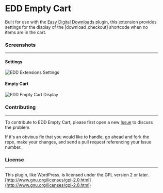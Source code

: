 EDD Empty Cart
=====================
Built for use with the [Easy Digital Downloads](https://easydigitaldownloads.com/) plugin, this extension provides settings for the display of the [download_checkout] shortcode when no items are in the cart.

### Screenshots
---

#### Settings

![EDD Extensions Settings](http://www.sdavismedia.com/wp-content/uploads/2015/06/edd-empty-cart-settings.png)

#### Empty Cart

![EDD Empty Cart Display](http://www.sdavismedia.com/wp-content/uploads/2015/06/edd-empty-cart-screenshot.png)

### Contributing
---

To contribute to EDD Empty Cart, please first open a new [Issue](https://github.com/SDavisMedia/edd-empty-cart/issues) to discuss the problem.

If it's an obvious fix that you would like to handle, go ahead and fork the repo, make your changes, and send a pull request referencing your Issue number.

### License
---

This plugin, like WordPress, is licensed under the GPL version 2 or later. [http://www.gnu.org/licenses/gpl-2.0.html](http://www.gnu.org/licenses/gpl-2.0.html)
